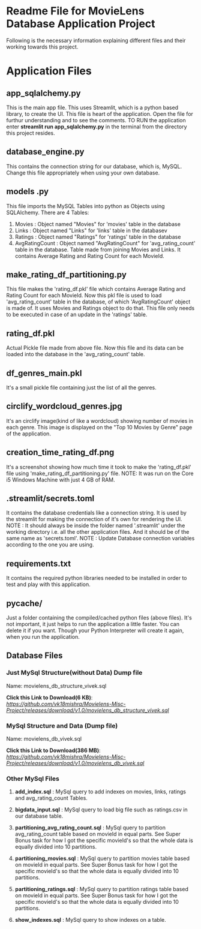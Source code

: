# Readme File for MovieLens Database Application Project

Following is the necessary information explaining different files and their working towards this project.


# Application Files

##  app_sqlalchemy.py

This is the main app file. This uses Streamlit, which is a python based library, to create the UI. This file is heart of the application. Open the file for furthur understanding and to see the comments.
TO RUN the application enter **streamlit run app_sqlalchemy.py** in the terminal from the directory this project resides.

## database_engine.py

This contains the connection string for our database, which is, MySQL.
Change this file appropriately when using your own database. 

## models .py

This file imports the MySQL Tables into python as Objects using SQLAlchemy.
There are 4 Tables:
1. Movies : Object named "Movies" for 'movies' table in the database
2. Links : Object named "Links" for 'links' table in the databasev
3. Ratings : Object named "Ratings" for 'ratings' table in the database
4. AvgRatingCount : Object named "AvgRatingCount" for 'avg_rating_count' table in the database. Table made from joining Movies and Links. It contains Average Rating and Rating Count for each MovieId. 

## make_rating_df_partitioning.py

This file makes the 'rating_df.pkl' file which contains Average Rating and Rating Count for each MovieId. Now this pkl file is used to load 'avg_rating_count' table in the database, of which 'AvgRatingCount' object is made of. It uses Movies and Ratings object to do that.
This file only needs to be executed in case of an update in the 'ratings' table.

## rating_df.pkl

Actual Pickle file made from above file. Now this file and its data can be loaded into the database in the 'avg_rating_count' table.

## df_genres_main.pkl

It's a small pickle file containing just the list of all the genres.

##  circlify_wordcloud_genres.jpg

It's an circlify image(kind of like a wordcloud) showing number of movies in each genre. This image is displayed on the "Top 10 Movies by Genre" page of the application.

##  creation_time_rating_df.png

It's a screenshot showing how much time it took to make the 'rating_df.pkl' file using 'make_rating_df_partitioning.py' file.
NOTE: It was run on the Core i5 Windows Machine with just 4 GB of RAM.

##  .streamlit/secrets.toml

It contains the database credentials like a connection string. It is used by the streamlit for making the connection of it's own for rendering the UI.
NOTE : It should always be inside the folder named '.streamlit' under the working directory i.e. all the other application files. And it should be of the same name as 'secrets.toml'.
NOTE : Update Database connection variables according to the one you are using.

##  requirements.txt

It contains the required python libraries needed to be installed in order to test and play with this application.

##  __pycache__/

Just a folder containing the compiled/cached python files (above files). It's not important, it just helps to run the application a little faster. You can delete it if you want. Though your Python Interpreter will create it again, when you run the application.

## Database Files

###  Just MySql Structure(without Data) Dump file

Name: movielens_db_structure_vivek.sql

**Click this Link to Download(6 KB)**: *https://github.com/vk18mishra/Movielens-Misc-Project/releases/download/v1.0/movielens_db_structure_vivek.sql*

###  MySql Structure and Data (Dump file)

Name: movielens_db_vivek.sql

**Click this Link to Download(386 MB)**: *https://github.com/vk18mishra/Movielens-Misc-Project/releases/download/v1.0/movielens_db_vivek.sql*

###  Other MySql Files

1. **add_index.sql** : MySql query to add indexes on movies, links, ratings and avg_rating_count Tables.

2. **bigdata_input.sql** : MySql query to load big file such as ratings.csv in our database table.

3. **partitioning_avg_rating_count.sql** : MySql query to partition avg_rating_count table based on movieId in equal parts. See Super Bonus task for how I got the specific movieId's so that the whole data is equally divided into 10 partitions.

4. **partitioning_movies.sql** : MySql query to partition movies table based on movieId in equal parts. See Super Bonus task for how I got the specific movieId's so that the whole data is equally divided into 10 partitions.

5. **partitioning_ratings.sql** : MySql query to partition ratings table based on movieId in equal parts. See Super Bonus task for how I got the specific movieId's so that the whole data is equally divided into 10 partitions.

6. **show_indexes.sql** : MySql query to show indexes on a table.
    
    

